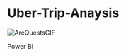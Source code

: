 # Uber-Trip-Anaysis
![AreQuestsGIF](https://github.com/user-attachments/assets/aa7e6bc2-ea47-4775-bc9c-20318f228e86)

Power BI
